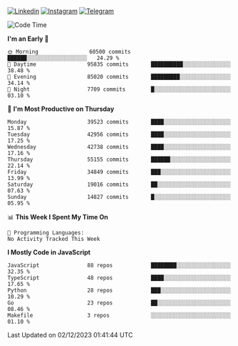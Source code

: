 [![Linkedin](https://img.shields.io/badge/-Archie-blue?style=flat-square&labelColor=gray&logo=Linkedin&logoColor=white&link=https://www.linkedin.com/in/archisdi)](https://www.linkedin.com/in/archisdi)
[![Instagram](https://img.shields.io/badge/-@archisdi-orange?style=flat-square&labelColor=gray&logo=Instagram&logoColor=white&link=https://www.instagram.com/archisdi)](https://www.instagram.com/archisdi)
[![Telegram](https://img.shields.io/badge/-aai-informational?style=flat-square&labelColor=gray&logo=telegram&logoColor=white&link=https://t.me/archisdi)](https://t.me/archisdi)

<!--START_SECTION:waka-->
![Code Time](http://img.shields.io/badge/Code%20Time-2%2C468%20hrs%2044%20mins-blue)

**I'm an Early 🐤** 

```text
🌞 Morning                60500 commits       ██████░░░░░░░░░░░░░░░░░░░   24.29 % 
🌆 Daytime                95835 commits       ██████████░░░░░░░░░░░░░░░   38.48 % 
🌃 Evening                85020 commits       █████████░░░░░░░░░░░░░░░░   34.14 % 
🌙 Night                  7709 commits        █░░░░░░░░░░░░░░░░░░░░░░░░   03.10 % 
```
📅 **I'm Most Productive on Thursday** 

```text
Monday                   39523 commits       ████░░░░░░░░░░░░░░░░░░░░░   15.87 % 
Tuesday                  42956 commits       ████░░░░░░░░░░░░░░░░░░░░░   17.25 % 
Wednesday                42738 commits       ████░░░░░░░░░░░░░░░░░░░░░   17.16 % 
Thursday                 55155 commits       ██████░░░░░░░░░░░░░░░░░░░   22.14 % 
Friday                   34849 commits       ███░░░░░░░░░░░░░░░░░░░░░░   13.99 % 
Saturday                 19016 commits       ██░░░░░░░░░░░░░░░░░░░░░░░   07.63 % 
Sunday                   14827 commits       █░░░░░░░░░░░░░░░░░░░░░░░░   05.95 % 
```


📊 **This Week I Spent My Time On** 

```text
💬 Programming Languages: 
No Activity Tracked This Week
```

**I Mostly Code in JavaScript** 

```text
JavaScript               88 repos            ████████░░░░░░░░░░░░░░░░░   32.35 % 
TypeScript               48 repos            ████░░░░░░░░░░░░░░░░░░░░░   17.65 % 
Python                   28 repos            ███░░░░░░░░░░░░░░░░░░░░░░   10.29 % 
Go                       23 repos            ██░░░░░░░░░░░░░░░░░░░░░░░   08.46 % 
Makefile                 3 repos             ░░░░░░░░░░░░░░░░░░░░░░░░░   01.10 % 
```




 Last Updated on 02/12/2023 01:41:44 UTC
<!--END_SECTION:waka-->